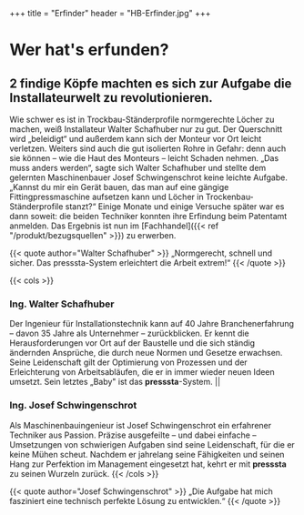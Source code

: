 +++
title = "Erfinder"
header = "HB-Erfinder.jpg"
+++


# Wer hat's erfunden?

## 2 findige Köpfe machten es sich zur Aufgabe die Installateurwelt zu revolutionieren.

Wie schwer es ist in Trockbau-Ständerprofile normgerechte Löcher zu machen, weiß Installateur Walter Schafhuber nur zu gut. Der Querschnitt wird „beleidigt“ und außerdem kann sich der Monteur vor Ort leicht verletzen. Weiters sind auch die gut isolierten Rohre in Gefahr: denn auch sie können – wie die Haut des Monteurs – leicht Schaden nehmen. „Das muss anders werden“, sagte sich Walter Schafhuber und stellte dem gelernten Maschinenbauer Josef Schwingenschrot keine leichte Aufgabe. „Kannst du mir ein Gerät bauen, das man auf eine gängige Fittingpressmaschine aufsetzen kann und Löcher in Trockenbau-Ständerprofile stanzt?“ Einige Monate und einige Versuche später war es dann soweit: die beiden Techniker konnten ihre Erfindung beim Patentamt anmelden. Das Ergebnis ist nun im [Fachhandel]({{< ref "/produkt/bezugsquellen" >}}) zu erwerben.

{{< quote author="Walter Schafhuber" >}}
„Normgerecht, schnell und sicher. Das presssta-System erleichtert die Arbeit extrem!“
{{< /quote >}}

{{< cols >}}
### Ing. Walter Schafhuber 
Der Ingenieur für Installationstechnik kann auf 40 Jahre Branchenerfahrung – davon 35 Jahre als Unternehmer – zurückblicken. Er kennt die Herausforderungen vor Ort auf der Baustelle und die sich ständig ändernden Ansprüche, die durch neue Normen und Gesetze erwachsen. Seine Leidenschaft gilt der Optimierung von Prozessen und der Erleichterung von Arbeitsabläufen, die er in immer wieder neuen Ideen umsetzt. Sein letztes „Baby" ist das **presssta**-System.
||
### Ing. Josef Schwingenschrot
Als Maschinenbauingenieur ist Josef Schwingenschrot ein erfahrener Techniker aus Passion. Präzise ausgefeilte – und dabei einfache – Umsetzungen von schwierigen Aufgaben sind seine Leidenschaft, für die er keine Mühen scheut. Nachdem er jahrelang seine Fähigkeiten und seinen Hang zur Perfektion im Management eingesetzt hat, kehrt er mit **presssta** zu seinen Wurzeln zurück.
{{< /cols >}}



{{< quote author="Josef Schwingenschrot" >}}
„Die Aufgabe hat mich fasziniert eine technisch perfekte Lösung zu entwicklen.“
{{< /quote >}}
